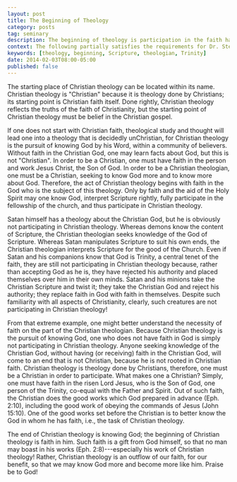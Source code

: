 ```yaml
---
layout: post
title: The Beginning of Theology
category: posts
tag: seminary
description: The beginning of theology is participation in the faith handed down through the ages.
context: The following partially satisfies the requirements for Dr. Steven McKinion's Christian Theology I class at Southeastern Baptist Theological Seminary.
keywords: [theology, beginning, Scripture, theologian, Trinity]
date: 2014-02-03T08:00-05:00
published: false
---
```


The starting place of Christian theology can be located within its name. Christian theology is "Christian" because it is theology done by Christians; its starting point is Christian faith itself. Done rightly, Christian theology reflects the truths of the faith of Christianity, but the starting point of Christian theology must be belief in the Christian gospel.

If one does not start with Christian faith, theological study and thought will lead one into a theology that is decidedly unChristian, for Christian theology is the pursuit of knowing God by his Word, within a community of believers. Without faith in the Christian God, one may learn facts about God, but this is not "Christian". In order to be a Christian, one must have faith in the person and work Jesus Christ, the Son of God. In order to be a Christian theologian, one must be a Christian, seeking to know God more and to know more about God. Therefore, the act of Christian theology begins with faith in the God who is the subject of this theology. Only by faith and the aid of the Holy Spirit may one know God, interpret Scripture rightly, fully participate in the fellowship of the church, and thus participate in Christian theology. 

Satan himself has a theology about the Christian God, but he is obviously not participating in Christian theology. Whereas demons know the content of Scripture, the Christian theologian seeks knowledge of the God of Scripture. Whereas Satan manipulates Scripture to suit his own ends, the Christian theologian interprets Scripture for the good of the Church. Even if Satan and his companions know that God is Trinity, a central tenet of the faith, they are still not participating in Christian theology because, rather than accepting God as he is, they have rejected his authority and placed themselves over him in their own minds. Satan and his minions take the Christian Scripture and twist it; they take the Christian God and reject his authority; they replace faith in God with faith in themselves. Despite such familiarity with all aspects of Christianity, clearly, such creatures are not participating in Christian theology!

From that extreme example, one might better understand the necessity of faith on the part of the Christian theologian. Because Christian theology is the pursuit of knowing God, one who does not have faith in God is simply not participating in Christian theology. Anyone seeking knowledge of the Christian God, without having (or receiving) faith in the Christian God, will come to an end that is not Christian, because he is not rooted in Christian faith. Christian theology is theology done by Christians, therefore, one must be a Christian in order to participate. What makes one a Christian? Simply, one must have faith in the risen Lord Jesus, who is the Son of God, one person of the Trinity, co-equal with the Father and Spirit. Out of such faith, the Christian does the good works which God prepared in advance (Eph. 2:10), including the good work of obeying the commands of Jesus (John 15:10). One of the good works set before the Christian is to better know the God in whom he has faith, i.e., the task of Christian theology. 

The end of Christian theology is knowing God; the beginning of Christian theology is faith in him. Such faith is a gift from God himself, so that no man may boast in his works (Eph. 2:8)---especially his work of Christian theology! Rather, Christian theology is an outflow of our faith, for our benefit, so that we may know God more and become more like him. Praise be to God!
